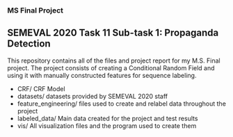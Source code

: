 ### MS Final Project
## SEMEVAL 2020 Task 11 Sub-task 1: Propaganda Detection
This repository contains all of the files and project report for my M.S. Final project. The project consists of creating a Conditional Random Field and using it with manually constructed features for sequence labeling. 

- CRF/ CRF Model
- datasets/ datasets provided by SEMEVAL 2020 staff
- feature_engineering/ files used to create and relabel data throughout the project
- labeled_data/ Main data created for the project and test results
- vis/ All visualization files and the program used to create them
